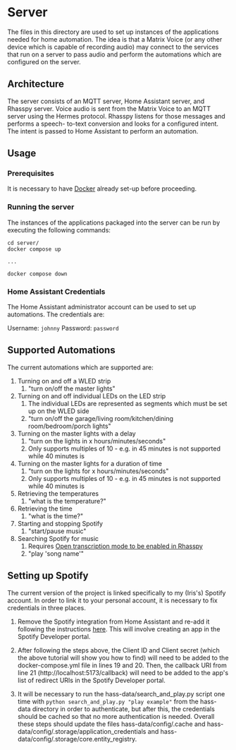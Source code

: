 # Server

The files in this directory are used to set up instances of
the applications needed for home automation. The idea is
that a Matrix Voice (or any other device which is capable
of recording audio) may connect to the services that run on
a server to pass audio and perform the automations which
are configured on the server.

## Architecture

The server consists of an MQTT server, Home Assistant
server, and Rhasspy server. Voice audio is sent from the
Matrix Voice to an MQTT server using the Hermes protocol.
Rhasspy listens for those messages and performs a speech-
to-text conversion and looks for a configured intent. The
intent is passed to Home Assistant to perform an
automation.

## Usage

### Prerequisites

It is necessary to have [Docker](https://www.docker.com/)
already set-up before proceeding.

### Running the server

The instances of the applications packaged into the server
can be run by executing the following commands:

``` shell
cd server/
docker compose up

...

docker compose down
```

### Home Assistant Credentials

The Home Assistant administrator account can be used to set
up automations. The credentials are:

Username: `johnny`
Password: `password`

## Supported Automations

The current automations which are supported are:

1. Turning on and off a WLED strip
    1. "turn on/off the master lights"
2. Turning on and off individual LEDs on the LED strip
    1. The individual LEDs are represented as segments which
    must be set up on the WLED side
    2. "turn on/off the garage/living room/kitchen/dining room/bedroom/porch lights"
3. Turning on the master lights with a delay
    1. "turn on the lights in x hours/minutes/seconds"
    2. Only supports multiples of 10 - e.g. in 45 minutes is not supported while 40 minutes is
4. Turning on the master lights for a duration of time
    1. "turn on the lights for x hours/minutes/seconds"
    2. Only supports multiples of 10 - e.g. in 45 minutes is not supported while 40 minutes is
5. Retrieving the temperatures
    1. "what is the temperature?"
6. Retrieving the time
    1. "what is the time?"
7. Starting and stopping Spotify
    1. "start/pause music"
8. Searching Spotify for music
    1. Requires [Open transcription mode to be enabled in Rhasspy](https://github.com/neu-ece-4534-sp23/sp23-prj-voice-home-automation/blob/main/server/rhasspy-data/profiles/en/profile.json#L38)
    2. "play 'song name'"

## Setting up Spotify

The current version of the project is linked specifically to my (Iris's) Spotify account. In order to link it to your personal account, it is necessary to fix credentials in three places.

1. Remove the Spotify integration from Home Assistant and re-add it following the instructions [here](https://www.home-assistant.io/integrations/spotify/). This will involve creating an app in the Spotify Developer portal.

2. After following the steps above, the Client ID and Client secret (which the above tutorial will show you how to find) will need to be added to the docker-compose.yml file in lines 19 and 20. Then, the callback URI from line 21 (http://localhost:5173/callback) will need to be added to the app's list of redirect URIs in the Spotify Developer portal.

3. It will be necessary to run the hass-data/search_and_play.py script one time with `python search_and_play.py "play example"` from the hass-data directory in order to authenticate, but after this, the credentials should be cached so that no more authentication is needed. Overall these steps should update the files hass-data/config/.cache and hass-data/config/.storage/application_credentials and hass-data/config/.storage/core.entity_registry.

